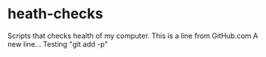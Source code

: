 # heath-checks
Scripts that checks health of my computer.
This is a line from GitHub.com
A new line...
Testing "git add -p"
